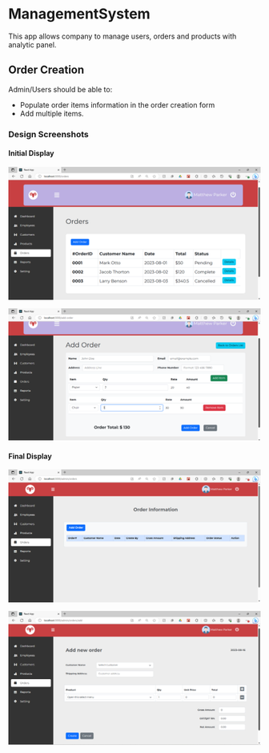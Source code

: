 # ManagementSystem
This app allows company to manage users, orders and products with analytic panel.


## Order Creation

Admin/Users should be able to:

- Populate order items information in the order creation form
- Add multiple items.

### Design Screenshots

  #### Initial Display
![](./OrderPageV1.png)

![](./OrderFormV2.png)

  #### Final Display
![](./OrderPageFinal.png)

  
![](./OrderFormFinal.png)
